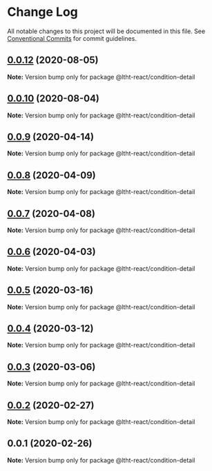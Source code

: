 # Change Log

All notable changes to this project will be documented in this file.
See [Conventional Commits](https://conventionalcommits.org) for commit guidelines.

## [0.0.12](https://github.com/ltht-epr/ltht-react/compare/@ltht-react/condition-detail@0.0.11...@ltht-react/condition-detail@0.0.12) (2020-08-05)

**Note:** Version bump only for package @ltht-react/condition-detail





## [0.0.10](https://github.com/ltht-epr/ltht-react/compare/@ltht-react/condition-detail@0.0.9...@ltht-react/condition-detail@0.0.10) (2020-08-04)

**Note:** Version bump only for package @ltht-react/condition-detail






## [0.0.9](https://github.com/ltht-epr/ltht-react/compare/@ltht-react/condition-detail@0.0.8...@ltht-react/condition-detail@0.0.9) (2020-04-14)

**Note:** Version bump only for package @ltht-react/condition-detail





## [0.0.8](https://github.com/ltht-epr/ltht-react/compare/@ltht-react/condition-detail@0.0.7...@ltht-react/condition-detail@0.0.8) (2020-04-09)

**Note:** Version bump only for package @ltht-react/condition-detail





## [0.0.7](https://github.com/ltht-epr/ltht-react/compare/@ltht-react/condition-detail@0.0.6...@ltht-react/condition-detail@0.0.7) (2020-04-08)

**Note:** Version bump only for package @ltht-react/condition-detail






## [0.0.6](https://ssh.github.com/ltht-epr/ltht-react/compare/@ltht-react/condition-detail@0.0.5...@ltht-react/condition-detail@0.0.6) (2020-04-03)

**Note:** Version bump only for package @ltht-react/condition-detail





## [0.0.5](https://github.com/ltht-epr/ltht-react/compare/@ltht-react/condition-detail@0.0.4...@ltht-react/condition-detail@0.0.5) (2020-03-16)

**Note:** Version bump only for package @ltht-react/condition-detail






## [0.0.4](https://ssh.github.com/ltht-epr/ltht-react/compare/@ltht-react/condition-detail@0.0.3...@ltht-react/condition-detail@0.0.4) (2020-03-12)

**Note:** Version bump only for package @ltht-react/condition-detail





## [0.0.3](https://ssh.github.com/ltht-epr/ltht-react/compare/@ltht-react/condition-detail@0.0.2...@ltht-react/condition-detail@0.0.3) (2020-03-06)

**Note:** Version bump only for package @ltht-react/condition-detail





## [0.0.2](https://ssh.github.com/ltht-epr/ltht-react/compare/@ltht-react/condition-detail@0.0.1...@ltht-react/condition-detail@0.0.2) (2020-02-27)

**Note:** Version bump only for package @ltht-react/condition-detail





## 0.0.1 (2020-02-26)

**Note:** Version bump only for package @ltht-react/condition-detail
